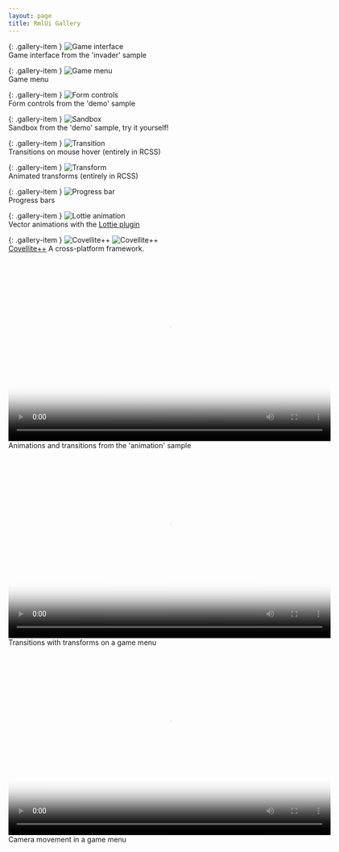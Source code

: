 ```yaml
---
layout: page
title: RmlUi Gallery
---
```


{: .gallery-item }
![Game interface](../assets/gallery/invader.png)  
Game interface from the 'invader' sample

{: .gallery-item }
![Game menu](../assets/gallery/menu_screen.png)  
Game menu

{: .gallery-item }
![Form controls](../assets/gallery/forms.png)  
Form controls from the 'demo' sample

{: .gallery-item }
![Sandbox](../assets/gallery/sandbox.png)  
Sandbox from the 'demo' sample, try it yourself!

{: .gallery-item }
![Transition](../assets/gallery/transition.gif)  
Transitions on mouse hover (entirely in RCSS)

{: .gallery-item }
![Transform](../assets/gallery/transform.gif)  
Animated transforms (entirely in RCSS)

{: .gallery-item }
![Progress bar](cpp_manual/element_packages/progress_bar.gif)  
Progress bars

{: .gallery-item }
![Lottie animation](animations/lottie.gif)  
Vector animations with the [Lottie plugin](cpp_manual/lottie.html)

{: .gallery-item }
![Covellite++](../assets/gallery/covellitepp_1.jpg)
![Covellite++](../assets/gallery/covellitepp_2.jpg)  
[Covellite++](http://unicornum.github.io/Covellitepp/index.html) A cross-platform framework.

<p class="gallery-item">
<video src="animations/animation_sample.webm" width="640" height="360" poster="animations/animation_sample_poster.png" preload="metadata" controls></video><br/>
Animations and transitions from the 'animation' sample</p>

<p class="gallery-item">
<video src="animations/game_main_menu.webm" width="640" height="360" poster="animations/game_main_menu_poster.png" preload="metadata" controls></video><br/>
Transitions with transforms on a game menu</p>

<p class="gallery-item">
<video src="animations/game_menu_transform.webm" width="640" height="360" poster="animations/game_menu_transform_poster.png" preload="metadata" controls></video><br/>
Camera movement in a game menu</p>
